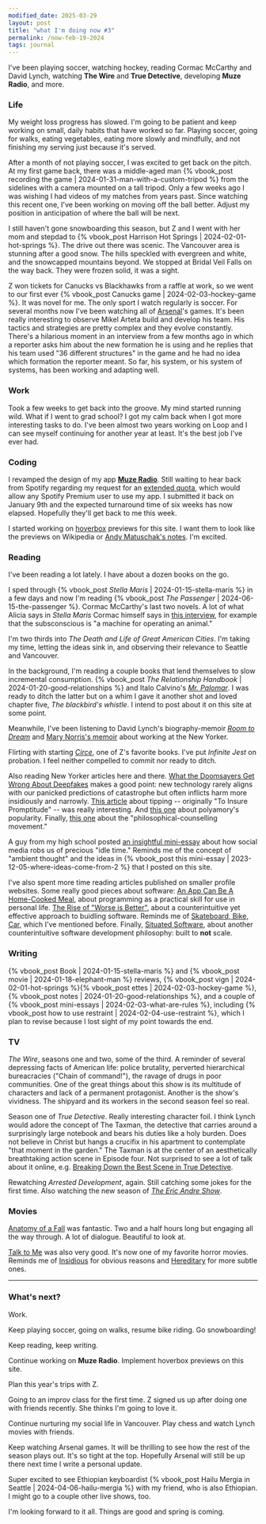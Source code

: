 ```yaml
---
modified_date: 2025-03-29
layout: post
title: "what I'm doing now #3"
permalink: /now-feb-19-2024
tags: journal
---
```


I've been playing soccer, watching hockey, reading Cormac McCarthy and David Lynch, watching __The Wire__ and __True Detective__, developing **Muze Radio**, and more.

<!--more-->

### Life

My weight loss progress has slowed.
I'm going to be patient and keep working on small, daily habits that have worked so far.
Playing soccer, going for walks, eating vegetables, eating more slowly and mindfully, and not finishing my serving just because it's served.

After a month of not playing soccer, I was excited to get back on the pitch.
At my first game back, there was a middle-aged man {% vbook_post recording the game | 2024-01-31-man-with-a-custom-tripod %} from the sidelines with a camera mounted on a tall tripod.
Only a few weeks ago I was wishing I had videos of my matches from years past.
Since watching this recent one, I've been working on moving off the ball better.
Adjust my position in anticipation of where the ball will be next.

I still haven't gone snowboarding this season, but Z and I went with her mom and stepdad to {% vbook_post Harrison Hot Springs | 2024-02-01-hot-springs %}.
The drive out there was scenic.
The Vancouver area is stunning after a good snow.
The hills speckled with evergreen and white, and the snowcapped mountains beyond.
We stopped at Bridal Veil Falls on the way back.
They were frozen solid, it was a sight.

Z won tickets for Canucks vs Blackhawks from a raffle at work, so we went to our first ever {% vbook_post Canucks game | 2024-02-03-hockey-game %}.
It was novel for me.
The only sport I watch regularly is soccer.
For several months now I've been watching all of [Arsenal](https://www.arsenal.com/)'s games.
It's been really interesting to observe Mikel Arteta build and develop his team.
His tactics and strategies are pretty complex and they evolve constantly.
There's a hilarious moment in an interview from a few months ago in which a reporter asks him about the new formation he is using and he replies that his team used "36 different structures" in the game and he had no idea which formation the reporter meant.
So far, his system, or his system of systems, has been working and adapting well.

### Work

Took a few weeks to get back into the groove.
My mind started running wild.
What if I went to grad school?
I got my calm back when I got more interesting tasks to do.
I've been almost two years working on Loop and I can see myself continuing for another year at least.
It's the best job I've ever had.

### Coding

I revamped the design of my app [**Muze Radio**](https://okjuan.me/muze-radio).
Still waiting to hear back from Spotify regarding my request for an [extended quota](https://developer.spotify.com/documentation/web-api/concepts/rate-limits), which would allow any Spotify Premium user to use my app.
I submitted it back on January 9th and the expected turnaround time of six weeks has now elapsed.
Hopefully they'll get back to me this week.

I started working on [hoverbox](https://en.wikipedia.org/wiki/Hoverbox) previews for this site.
I want them to look like the previews on Wikipedia or [Andy Matuschak's notes](https://notes.andymatuschak.org/z5E5QawiXCMbtNtupvxeoEX).
I'm excited.

### Reading

I've been reading a lot lately.
I have about a dozen books on the go.

I sped through {% vbook_post _Stella Maris_ | 2024-01-15-stella-maris %} in a few days and now I'm reading {% vbook_post _The Passenger_ | 2024-06-15-the-passenger %}.
Cormac McCarthy's last two novels.
A lot of what Alicia says in _Stella Maris_ Cormac himself says in [this interview](https://youtu.be/HrUy1Vn2KdI?si=_PEWEy--HIZMe8FW), for example that the subsconscious is "a machine for operating an animal."

I'm two thirds into _The Death and Life of Great American Cities_.
I'm taking my time, letting the ideas sink in, and observing their relevance to Seattle and Vancouver.

In the background, I'm reading a couple books that lend themselves to slow incremental consumption.
{% vbook_post _The Relationship Handbook_ | 2024-01-20-good-relationships %} and Italo Calvino's [_Mr. Palomar_](https://www.goodreads.com/book/show/340940.Mr_Palomar).
I was ready to ditch the latter but on a whim I gave it another shot and loved chapter five, _The blackbird's whistle_.
I intend to post about it on this site at some point.

Meanwhile, I've been listening to David Lynch's biography-memoir [_Room to Dream_](https://www.goodreads.com/book/show/35224286-room-to-dream) and [Mary Norris's memoir](https://www.goodreads.com/book/show/25622752-between-you-me?from_search=true&from_srp=true&qid=o3BPxB5Foi&rank=1) about working at the New Yorker.

Flirting with starting [_Circe_](https://www.wikiwand.com/en/Circe_(novel)), one of Z's favorite books.
I've put _Infinite Jest_ on probation.
I feel neither compelled to commit nor ready to ditch.

Also reading New Yorker articles here and there.
[What the Doomsayers Get Wrong About Deepfakes](https://www.newyorker.com/magazine/2023/11/20/a-history-of-fake-things-on-the-internet-walter-j-scheirer-book-review) makes a good point: new technology rarely aligns with our panicked predictions of catastrophe but often inflicts harm more insidiously and narrowly.
[This article](https://www.newyorker.com/magazine/2023/01/01/has-gratuity-culture-reached-a-tipping-point) about tipping -- originally "To Insure Promptitude" -- was really interesting.
And [this one](https://www.newyorker.com/magazine/2024/01/01/american-poly-christopher-gleason-book-review-more-a-memoir-of-open-marriage-molly-roden-winter) about polyamory's popularity.
Finally, [this one](https://www.newyorker.com/culture/annals-of-inquiry/when-philosophers-become-therapists) about the "philosophical-counselling movement."

A guy from my high school posted [an insightful mini-essay](https://www.instagram.com/p/C2IJF3ELoep/?img_index=1) about how social media robs us of precious "idle time."
Reminds me of the concept of "ambient thought" and the ideas in {% vbook_post this mini-essay | 2023-12-05-where-ideas-come-from-2 %} that I posted on this site.

I've also spent more time reading articles published on smaller profile websites.
Some really good pieces about software:
[An App Can Be A Home-Cooked Meal](https://www.robinsloan.com/notes/home-cooked-app/), about programming as a practical skill for use in personal life.
[The Rise of "Worse is Better"](https://www.jwz.org/doc/worse-is-better.html), about a counterintuitive yet effective approach to buidling software.
Reminds me of [Skateboard, Bike, Car](https://awilkinson.medium.com/skateboard-bike-car-6bec841ed96e), which I've mentioned before.
Finally, [Situated Software](https://web.archive.org/web/20050120085129/http://www.shirky.com/writings/situated_software.html), about another counterintuitive software development philosophy: built to **not** scale.

### Writing

{% vbook_post Book | 2024-01-15-stella-maris %} and {% vbook_post movie | 2024-01-18-elephant-man %} reviews, {% vbook_post vign | 2024-02-01-hot-springs %}{% vbook_post ettes | 2024-02-03-hockey-game %}, {% vbook_post notes | 2024-01-20-good-relationships %}, and a couple of {% vbook_post mini-essays | 2024-02-03-what-are-rules %}, including {% vbook_post how to use restraint | 2024-02-04-use-restraint %}, which I plan to revise because I lost sight of my point towards the end.

### TV

_The Wire_, seasons one and two, some of the third.
A reminder of several depressing facts of American life: police brutality, perverted hierarchical bureacracies ("Chain of command!"), the ravage of drugs in poor communities.
One of the great things about this show is its multitude of characters and lack of a permanent protagonist.
Another is the show's vividness.
The shipyard and its workers in the second season feel so real.

Season one of _True Detective_.
Really interesting character foil.
I think Lynch would adore the concept of The Taxman, the detective that carries around a surprisingly large notebook and bears his duties like a holy burden.
Does not believe in Christ but hangs a crucifix in his apartment to contemplate "that moment in the garden."
The Taxman is at the center of an aesthetically breathtaking action scene in Episode four.
Not surprised to see a lot of talk about it online, e.g. [Breaking Down the Best Scene in True Detective](https://youtu.be/twzgzPzf-TU?si=AXJYLop_eSqO_vv8).

Rewatching _Arrested Development_, again.
Still catching some jokes for the first time.
Also watching the new season of [_The Eric Andre Show_](https://en.wikipedia.org/wiki/The_Eric_Andre_Show).

### Movies

[Anatomy of a Fall](https://www.wikiwand.com/en/Anatomy_of_a_Fall) was fantastic.
Two and a half hours long but engaging all the way through.
A lot of dialogue.
Beautiful to look at.

[Talk to Me](https://www.wikiwand.com/en/Talk_to_Me_(2022_film)) was also very good.
It's now one of my favorite horror movies.
Reminds me of [Insidious](https://www.wikiwand.com/en/Insidious_(film)) for obvious reasons and [Hereditary](https://www.wikiwand.com/en/Hereditary_(film)) for more subtle ones.

---

### What's next?

Work.

Keep playing soccer, going on walks, resume bike riding.
Go snowboarding!

Keep reading, keep writing.

Continue working on **Muze Radio**.
Implement hoverbox previews on this site.

Plan this year's trips with Z.

Going to an improv class for the first time.
Z signed us up after doing one with friends recently.
She thinks I'm going to love it.

Continue nurturing my social life in Vancouver.
Play chess and watch Lynch movies with friends.

Keep watching Arsenal games.
It will be thrilling to see how the rest of the season plays out.
It's so tight at the top.
Hopefully Arsenal will still be up there next time I write a personal update.

Super excited to see Ethiopian keyboardist {% vbook_post Hailu Mergia in Seattle | 2024-04-06-hailu-mergia %} with my friend, who is also Ethiopian.
I might go to a couple other live shows, too.

I'm looking forward to it all.
Things are good and spring is coming.
